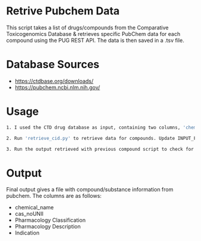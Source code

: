 # Retrive Pubchem Data

This script takes a list of drugs/compounds from the Comparative Toxicogenomics
Database & retrieves specific PubChem data
for each compound using the PUG REST API. The data is then saved in a .tsv file.

# Database Sources
- https://ctdbase.org/downloads/
- https://pubchem.ncbi.nlm.nih.gov/

# Usage

```bash
1. I used the CTD drug database as input, containing two columns, 'chemical_name' and 'cas_no'

2. Run 'retrieve_cid.py' to retrieve data for compounds. Update INPUT_FILE and OUTPUT_FILE in the script.

3. Run the output retrieved with previous compound script to check for substances that were not retrieved previously. Update INPUT_FILE and OUTPUT_FILE in the 'retrieve_sid.py' script.
```

# Output
Final output gives a file with compound/substance information from pubchem. The
columns are as follows: 

- chemical_name
- cas_noUNII	
- Pharmacology Classification	
- Pharmacology Description	
- Indication